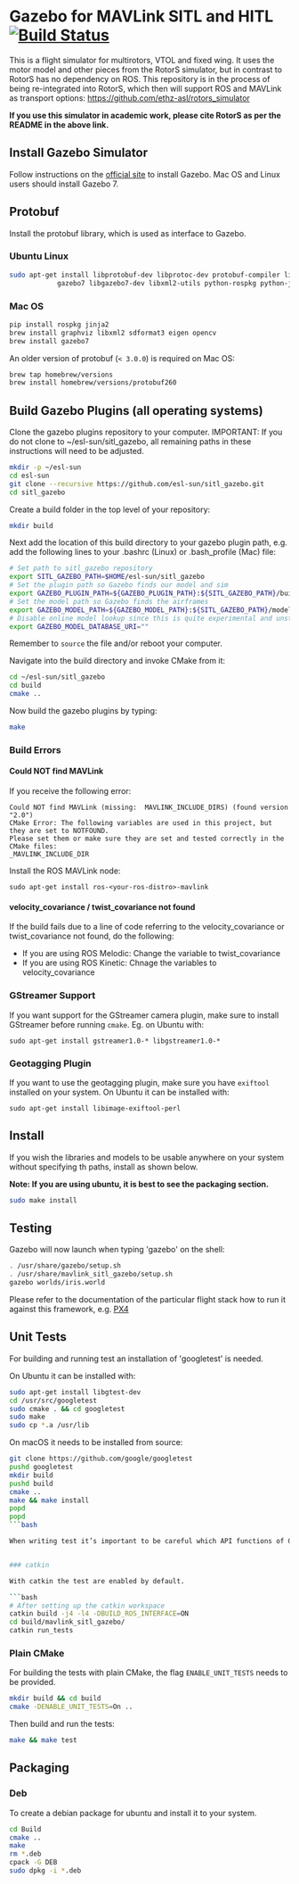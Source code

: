 # Gazebo for MAVLink SITL and HITL [![Build Status](https://travis-ci.org/PX4/sitl_gazebo.svg?branch=master)](https://travis-ci.org/PX4/sitl_gazebo)

This is a flight simulator for multirotors, VTOL and fixed wing. It uses the motor model and other pieces from the RotorS simulator, but in contrast to RotorS has no dependency on ROS. This repository is in the process of being re-integrated into RotorS, which then will support ROS and MAVLink as transport options: https://github.com/ethz-asl/rotors_simulator

**If you use this simulator in academic work, please cite RotorS as per the README in the above link.**

## Install Gazebo Simulator

Follow instructions on the [official site](http://gazebosim.org/tutorials?cat=install) to install Gazebo. Mac OS and Linux users should install Gazebo 7.


## Protobuf

Install the protobuf library, which is used as interface to Gazebo.

### Ubuntu Linux

```bash
sudo apt-get install libprotobuf-dev libprotoc-dev protobuf-compiler libeigen3-dev \
			gazebo7 libgazebo7-dev libxml2-utils python-rospkg python-jinja2
```

### Mac OS

```bash
pip install rospkg jinja2
brew install graphviz libxml2 sdformat3 eigen opencv
brew install gazebo7
```

An older version of protobuf (`< 3.0.0`) is required on Mac OS:

```bash
brew tap homebrew/versions
brew install homebrew/versions/protobuf260
```

## Build Gazebo Plugins (all operating systems)

Clone the gazebo plugins repository to your computer. IMPORTANT: If you do not clone to ~/esl-sun/sitl_gazebo, all remaining paths in these instructions will need to be adjusted.

```bash
mkdir -p ~/esl-sun
cd esl-sun
git clone --recursive https://github.com/esl-sun/sitl_gazebo.git
cd sitl_gazebo
```

Create a build folder in the top level of your repository:

```bash
mkdir build
```

Next add the location of this build directory to your gazebo plugin path, e.g. add the following lines to your .bashrc (Linux) or .bash_profile (Mac) file:

```bash
# Set path to sitl_gazebo repository
export SITL_GAZEBO_PATH=$HOME/esl-sun/sitl_gazebo
# Set the plugin path so Gazebo finds our model and sim
export GAZEBO_PLUGIN_PATH=${GAZEBO_PLUGIN_PATH}:${SITL_GAZEBO_PATH}/build
# Set the model path so Gazebo finds the airframes
export GAZEBO_MODEL_PATH=${GAZEBO_MODEL_PATH}:${SITL_GAZEBO_PATH}/models
# Disable online model lookup since this is quite experimental and unstable
export GAZEBO_MODEL_DATABASE_URI=""
```

Remember to `source` the file and/or reboot your computer.

Navigate into the build directory and invoke CMake from it:

```bash
cd ~/esl-sun/sitl_gazebo
cd build
cmake ..
```

Now build the gazebo plugins by typing:

```bash
make
```

### Build Errors

#### Could NOT find MAVLink

If you receive the following error:
```
Could NOT find MAVLink (missing:  MAVLINK_INCLUDE_DIRS) (found version "2.0")
CMake Error: The following variables are used in this project, but they are set to NOTFOUND.
Please set them or make sure they are set and tested correctly in the CMake files:
_MAVLINK_INCLUDE_DIR
```
Install the ROS MAVLink node:
```
sudo apt-get install ros-<your-ros-distro>-mavlink
```

#### velocity_covariance / twist_covariance not found

If the build fails due to a line of code referring to the velocity_covariance or twist_covariance not found, do the following:

- If you are using ROS Melodic: Change the variable to twist_covariance
- If you are using ROS Kinetic: Chnage the variables to velocity_covariance

### GStreamer Support
If you want support for the GStreamer camera plugin, make sure to install
GStreamer before running `cmake`. Eg. on Ubuntu with:
```
sudo apt-get install gstreamer1.0-* libgstreamer1.0-*
```

### Geotagging Plugin
If you want to use the geotagging plugin, make sure you have `exiftool`
installed on your system. On Ubuntu it can be installed with:
```
sudo apt-get install libimage-exiftool-perl
```

## Install

If you wish the libraries and models to be usable anywhere on your system without
specifying th paths, install as shown below.

**Note: If you are using ubuntu, it is best to see the packaging section.**

```bash
sudo make install
```

## Testing

Gazebo will now launch when typing 'gazebo' on the shell:

```bash
. /usr/share/gazebo/setup.sh
. /usr/share/mavlink_sitl_gazebo/setup.sh
gazebo worlds/iris.world
```

Please refer to the documentation of the particular flight stack how to run it against this framework, e.g. [PX4](http://dev.px4.io/simulation-gazebo.html)


## Unit Tests

For building and running test an installation of 'googletest' is needed.

On Ubuntu it can be installed with:

```bash
sudo apt-get install libgtest-dev
cd /usr/src/googletest
sudo cmake . && cd googletest
sudo make
sudo cp *.a /usr/lib
```

On macOS it needs to be installed from source:

```bash
git clone https://github.com/google/googletest
pushd googletest
mkdir build
pushd build
cmake ..
make && make install
popd
popd
```bash

When writing test it’s important to be careful which API functions of Gazebo are called. As no Gazebo server is running during the tests some functions can produce undefined behaviour (e.g. segfaults).


### catkin

With catkin the test are enabled by default.

```bash
# After setting up the catkin workspace
catkin build -j4 -l4 -DBUILD_ROS_INTERFACE=ON
cd build/mavlink_sitl_gazebo/
catkin run_tests
```

### Plain CMake

For building the tests with plain CMake, the flag `ENABLE_UNIT_TESTS` needs to be provided.

```bash
mkdir build && cd build
cmake -DENABLE_UNIT_TESTS=On ..
```

Then build and run the tests:

```bash
make && make test
```

## Packaging

### Deb

To create a debian package for ubuntu and install it to your system.

```bash
cd Build
cmake ..
make
rm *.deb
cpack -G DEB
sudo dpkg -i *.deb
```
